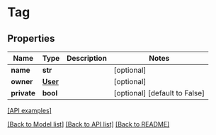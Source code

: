 # Tag

## Properties
Name | Type | Description | Notes
------------ | ------------- | ------------- | -------------
**name** | **str** |  | [optional] 
**owner** | [**User**](User.md) |  | [optional] 
**private** | **bool** |  | [optional] [default to False]

[[API examples]](http://devopshq.github.io/teamcity/teamcity_models/Tag.html)

[[Back to Model list]](../README.md#documentation-for-models) [[Back to API list]](../README.md#documentation-for-api-endpoints) [[Back to README]](../README.md)


